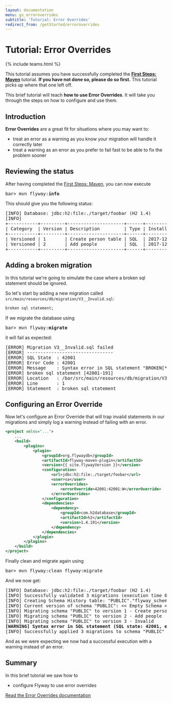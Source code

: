 ```yaml
---
layout: documentation
menu: gs_erroroverrides
subtitle: 'Tutorial: Error Overrides'
redirect_from: /getStarted/erroroverrides
---
```

# Tutorial: Error Overrides
{% include teams.html %}

This tutorial assumes you have successfully completed the [**First Steps: Maven**](/documentation/getstarted/firststeps/maven)
tutorial. **If you have not done so, please do so first.** This tutorial picks up where that one left off.

This brief tutorial will teach **how to use Error Overrides**. It will take you through the
steps on how to configure and use them.

## Introduction

**Error Overrides** are a great fit for situations where you may want to:
- treat an error as a warning as you know your migration will handle it correctly later
- treat a warning as an error as you prefer to fail fast to be able to fix the problem sooner

## Reviewing the status

After having completed the [First Steps: Maven](/documentation/getstarted/firststeps/maven), you can now execute

<pre class="console"><span>bar&gt;</span> mvn flyway:<strong>info</strong></pre>

This should give you the following status:

<pre class="console">[INFO] Database: jdbc:h2:file:./target/foobar (H2 1.4)
[INFO]
+-----------+---------+---------------------+------+---------------------+---------+
| Category  | Version | Description         | Type | Installed On        | State   |
+-----------+---------+---------------------+------+---------------------+---------+
| Versioned | 1       | Create person table | SQL  | 2017-12-22 15:26:39 | Success |
| Versioned | 2       | Add people          | SQL  | 2017-12-22 15:28:17 | Success |
+-----------+---------+---------------------+------+---------------------+---------+</pre>

## Adding a broken migration

In this tutorial we're going to simulate the case where a broken sql statement should be ignored.

So let's start by adding a new migration called `src/main/resources/db/migration/V3__Invalid.sql`:
```sql
broken sql statement;
```

If we migrate the database using
<pre class="console"><span>bar&gt;</span> mvn flyway:<strong>migrate</strong></pre> 
 
it will fail as expected:
<pre class="console">[ERROR] Migration V3__Invalid.sql failed
[ERROR] --------------------------------
[ERROR] SQL State  : 42001
[ERROR] Error Code : 42001
[ERROR] Message    : Syntax error in SQL statement "BROKEN[*] SQL STATEMENT "; expected "BACKUP, BEGIN, {"; SQL statement:
[ERROR] broken sql statement [42001-191]
[ERROR] Location   : /bar/src/main/resources/db/migration/V3__Invalid.sql (/bar/src/main/resources/db/migration/V3__Invalid.sql)
[ERROR] Line       : 1
[ERROR] Statement  : broken sql statement</pre> 

## Configuring an Error Override

Now let's configure an Error Override that will trap invalid statements in our migrations and simply log a warning 
instead of failing with an error.

```xml
<project xmlns="...">
    ...
    <build>
        <plugins>
            <plugin>
                <groupId>org.flywaydb</groupId>
                <artifactId>flyway-maven-plugin</artifactId>
                <version>{{ site.flywayVersion }}</version>
                <configuration>
                    <url>jdbc:h2:file:./target/foobar</url>
                    <user>sa</user>
                    <errorOverrides>
                        <errorOverride>42001:42001:W</errorOverride>
                    </errorOverrides>
                </configuration>
                <dependencies>
                    <dependency>
                        <groupId>com.h2database</groupId>
                        <artifactId>h2</artifactId>
                        <version>1.4.191</version>
                    </dependency>
                </dependencies>
            </plugin>
        </plugins>
    </build>
</project>
```

Finally clean and migrate again using
<pre class="console"><span>bar&gt;</span> mvn flyway:clean flyway:migrate</pre>

And we now get:

<pre class="console">[INFO] Database: jdbc:h2:file:./target/foobar (H2 1.4)
[INFO] Successfully validated 3 migrations (execution time 00:00.007s)
[INFO] Creating Schema History table: "PUBLIC"."flyway_schema_history"
[INFO] Current version of schema "PUBLIC": << Empty Schema >>
[INFO] Migrating schema "PUBLIC" to version 1 - Create person table
[INFO] Migrating schema "PUBLIC" to version 2 - Add people
[INFO] Migrating schema "PUBLIC" to version 3 - Invalid
<strong>[WARNING] Syntax error in SQL statement (SQL state: 42001, error code: 42001)</strong>
[INFO] Successfully applied 3 migrations to schema "PUBLIC" (execution time 00:00.039s)</pre>

And as we were expecting we now had a successful execution with a warning instead of an error.

## Summary

In this brief tutorial we saw how to
- configure Flyway to use error overrides

<p class="next-steps">
    <a class="btn btn-primary" href="/documentation/concepts/erroroverrides">Read the Error Overrides documentation <i class="fa fa-arrow-right"></i></a>
</p>